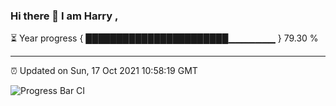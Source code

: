 ### Hi there 👋 I am Harry , 

⏳ Year progress { ███████████████████████▁▁▁▁▁▁▁ } 79.30 %

---

⏰ Updated on Sun, 17 Oct 2021 10:58:19 GMT

![Progress Bar CI](https://github.com/duykhang68/duykhang68/workflows/Progress%20Bar%20CI/badge.svg)
